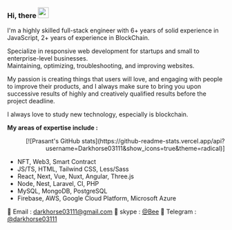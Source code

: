 ### Hi, there <img src="https://media.giphy.com/media/hvRJCLFzcasrR4ia7z/giphy.gif" width="25px">

I'm a highly skilled full-stack engineer with 6+ years of solid experience in JavaScript, 2+ years of experience in BlockChain.

Specialize in responsive web development for startups and small to enterprise-level businesses.<br/>
Maintaining, optimizing, troubleshooting, and improving websites.

My passion is creating things that users will love, and engaging with people to improve their products, and I always make sure to bring you upon successive results of highly and creatively qualified results before the project deadline.

I always love to study new technology, especially is blockchain.

**My areas of expertise include :** 

<div align="right">
  [![Prasant's GitHub stats](https://github-readme-stats.vercel.app/api?username=Darkhorse03111&show_icons=true&theme=radical)]
</div>

- NFT, Web3, Smart Contract
- JS/TS, HTML, Tailwind CSS, Less/Sass
- React, Next, Vue, Nuxt, Angular, Three.js
- Node, Nest, Laravel, CI, PHP
- MySQL, MongoDB, PostgreSQL
- Firebase, AWS, Google Cloud Platform, Microsoft Azure


📝 Email : darkhorse03111@gmail.com
💬 skype : [@Bee](https://join.skype.com/invite/g5flNuJT9hNM) 
💬 Telegram : [@darkhorse03111](https://t.me/darkhorse03111)
